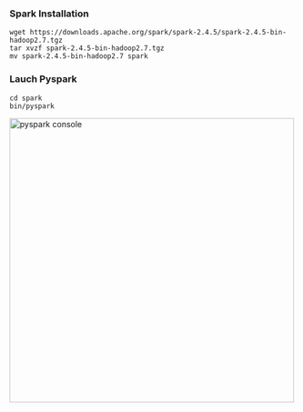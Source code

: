 ### Spark Installation

```
wget https://downloads.apache.org/spark/spark-2.4.5/spark-2.4.5-bin-hadoop2.7.tgz
tar xvzf spark-2.4.5-bin-hadoop2.7.tgz
mv spark-2.4.5-bin-hadoop2.7 spark
```


### Lauch Pyspark

```
cd spark
bin/pyspark
```


<img width="500" alt="pyspark console" src="https://user-images.githubusercontent.com/28993140/83003996-5fc63400-a00f-11ea-92bc-6e0be1a2268c.png">
